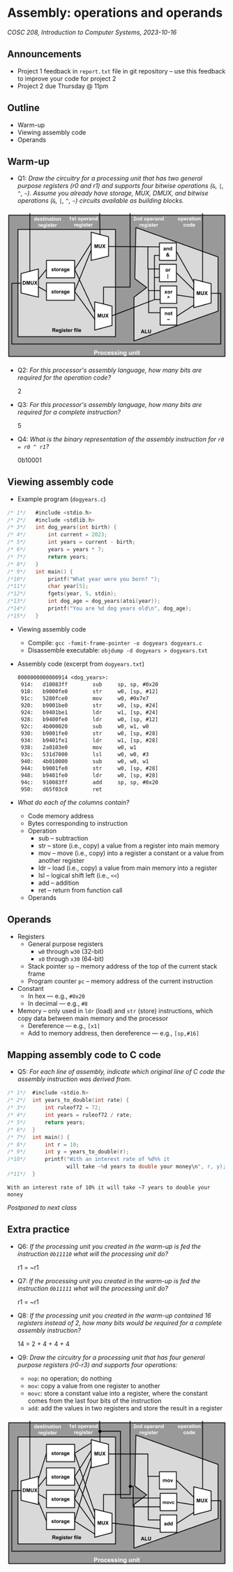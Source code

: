 # Assembly: operations and operands
_COSC 208, Introduction to Computer Systems, 2023-10-16_

## Announcements
* Project 1 feedback in `report.txt` file in git repository – use this feedback to improve your code for project 2
* Project 2 due Thursday @ 11pm

## Outline
* Warm-up
* Viewing assembly code
* Operands

## Warm-up

* Q1: _Draw the circuitry for a processing unit that has two general purpose registers (r0 and r1) and supports four bitwise operations (`&`, `|`, `^`, `~`). Assume you already have storage, MUX, DMUX, and bitwise operations (`&`, `|`, `^`, `~`) circuits available as building blocks._

![](images/circuits/processing_unit_with_bitwise_operators.png)

* Q2: _For this processor's assembly language, how many bits are required for the operation code?_

    2

* Q3: _For this processor's assembly language, how many bits are required for a complete instruction?_

    5

* Q4: _What is the binary representation of the assembly instruction for `r0 = r0 ^ r1`?_

    0b10001

## Viewing assembly code

* Example program (`dogyears.c`)


```c
/* 1*/   #include <stdio.h>
/* 2*/   #include <stdlib.h>
/* 3*/   int dog_years(int birth) {
/* 4*/       int current = 2023;
/* 5*/       int years = current - birth;
/* 6*/       years = years * 7;
/* 7*/       return years;
/* 8*/   }
/* 9*/   int main() {
/*10*/       printf("What year were you born? ");
/*11*/       char year[5];
/*12*/       fgets(year, 5, stdin);
/*13*/       int dog_age = dog_years(atoi(year));
/*14*/       printf("You are %d dog years old\n", dog_age);
/*15*/   }
```

* Viewing assembly code
    * Compile: `gcc -fomit-frame-pointer -o dogyears dogyears.c`
    * Disassemble executable: `objdump -d dogyears > dogyears.txt`

* Assembly code (excerpt from `dogyears.txt`)
    ```
    0000000000000914 <dog_years>:
     914:   d10083ff        sub     sp, sp, #0x20
     918:   b9000fe0        str     w0, [sp, #12]
     91c:   5280fce0        mov     w0, #0x7e7
     920:   b9001be0        str     w0, [sp, #24]
     924:   b9401be1        ldr     w1, [sp, #24]
     928:   b9400fe0        ldr     w0, [sp, #12]
     92c:   4b000020        sub     w0, w1, w0
     930:   b9001fe0        str     w0, [sp, #28]
     934:   b9401fe1        ldr     w1, [sp, #28]
     938:   2a0103e0        mov     w0, w1
     93c:   531d7000        lsl     w0, w0, #3
     940:   4b010000        sub     w0, w0, w1
     944:   b9001fe0        str     w0, [sp, #28]
     948:   b9401fe0        ldr     w0, [sp, #28]
     94c:   910083ff        add     sp, sp, #0x20
     950:   d65f03c0        ret
    ```

* _What do each of the columns contain?_
    * Code memory address
    * Bytes corresponding to instruction
    * Operation
        * sub – subtraction
        * str – store (i.e., copy) a value from a register into main memory
        * mov – move (i.e., copy) into a register a constant or a value from another register
        * ldr – load (i.e., copy) a value from main memory into a register
        * lsl – logical shift left (i.e., `<<`)
        * add – addition
        * ret – return from function call
    * Operands

## Operands

* Registers
    * General purpose registers
        * `w0` through `w30` (32-bit) 
        * `x0` through `x30` (64-bit)
    * Stack pointer `sp` – memory address of the top of the current stack frame
    * Program counter `pc` – memory address of the current instruction
* Constant
    * In hex — e.g., `#0x20`
    * In decimal — e.g., `#8`
* Memory – only used in `ldr` (load) and `str` (store) instructions, which copy data between main memory and the processor
    * Dereference — e.g., `[x1]`
    * Add to memory address, then dereference — e.g., `[sp,#16]`

## Mapping assembly code to C code

* Q5: _For each line of assembly, indicate which original line of C code the assembly instruction was derived from._


```c
/* 1*/  #include <stdio.h>
/* 2*/  int years_to_double(int rate) {
/* 3*/      int ruleof72 = 72;
/* 4*/      int years = ruleof72 / rate;
/* 5*/      return years;
/* 6*/  }
/* 7*/  int main() {
/* 8*/      int r = 10;
/* 9*/      int y = years_to_double(r);
/*10*/      printf("With an interest rate of %d%% it 
                   will take ~%d years to double your money\n", r, y);
/*11*/  }
```

    With an interest rate of 10% it will take ~7 years to double your money


_Postponed to next class_

## Extra practice

* Q6: _If the processing unit you created in the warm-up is fed the instruction `0b11110` what will the processing unit do?_

    r1 = ~r1

* Q7: _If the processing unit you created in the warm-up is fed the instruction `0b11111` what will the processing unit do?_

    r1 = ~r1

* Q8: _If the processing unit you created in the warm-up contained 16 registers instead of 2, how many bits would be required for a complete assembly instruction?_

    14 = 2 + 4 + 4 + 4

* Q9: _Draw the circuitry for a processing unit that has four general purpose registers (r0-r3) and supports four operations:_
    * `nop`: no operation; do nothing
    * `mov`: copy a value from one register to another
    * `movc`: store a constant value into a register, where the constant comes from the last four bits of the instruction
    * `add`: add the values in two registers and store the result in a register

![](images/circuits/processing_unit_with_special_operators.png)

